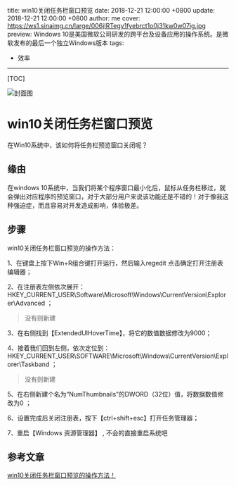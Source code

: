 title: win10关闭任务栏窗口预览
date: 2018-12-21 12:00:00 +0800
update: 2018-12-21 12:00:00 +0800
author: me
cover: https://ws1.sinaimg.cn/large/006jIRTegy1fyebrct1o0j31kw0w07ig.jpg
preview:  Windows 10是美国微软公司研发的跨平台及设备应用的操作系统。是微软发布的最后一个独立Windows版本
tags:

  - 效率

---

[TOC]

![封面图](https://ws1.sinaimg.cn/large/006jIRTegy1fyebrct1o0j31kw0w07ig.jpg)

# win10关闭任务栏窗口预览

在Win10系统中，该如何将任务栏预览窗口关闭呢？

## 缘由

在windows 10系统中，当我们将某个程序窗口最小化后，鼠标从任务栏移过，就会弹出对应程序的预览窗口，对于大部分用户来说该功能还是不错的！对于像我这种强迫症，而且容易对开发造成影响，体验极差。

## 步骤

win10关闭任务栏窗口预览的操作方法：

1、在键盘上按下Win+R组合键打开运行，然后输入regedit  点击确定打开注册表编辑器；



2、在注册表左侧依次展开：HKEY_CURRENT_USER\Software\Microsoft\Windows\CurrentVersion\Explorer\Advanced ；

> 没有则新建

3、在右侧找到【ExtendedUIHoverTime】，将它的数值数据修改为9000；

4、接着我们回到左侧，依次定位到：HKEY_CURRENT_USER\SOFTWARE\Microsoft\Windows\CurrentVersion\Explorer\Taskband ；

> 没有则新建

5、在右侧新建个名为“NumThumbnails”的DWORD（32位）值，将数据数值修改为0 ；



6、设置完成后关闭注册表，按下【ctrl+shift+esc】打开任务管理器；



7、重启【Windows 资源管理器】 , 不会的直接重启系统吧

## 参考文章

[win10关闭任务栏窗口预览的操作方法！](http://www.w10zj.com/Win10xy/Win10yh_4500.html)

